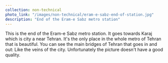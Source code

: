 ```yaml
---
collection: non-technical
photo_link: "/images/non-technical/eram-e-sabz-end-of-station.jpg"
description: "End of the Eram-e Sabz metro station"
---
```


This is the end of the Eram-e Sabz metro station. It goes towards Karaj which is city a near Tehran. It's the only place in the whole metro of Tehran that is beautiful. You can see the main bridges of Tehran that goes in and out: Like the veins of the city. Unfortunately the picture doesn't have a good quality.
